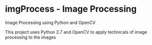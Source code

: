 # imgProcess - Image Processing
Image Processing using Python and OpenCV

This project uses Python 2.7 and OpenCV to apply technicals of image processing to the images
